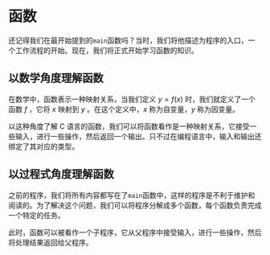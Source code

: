 # 函数

还记得我们在最开始提到的`main`函数吗？当时，我们将他描述为程序的入口，一个工作流程的开始。现在，我们将正式开始学习函数的知识。

## 以数学角度理解函数

在数学中，函数表示一种映射关系，当我们定义 $y = f(x)$ 时，我们就定义了一个函数 $f$ ，它将 $x$ 映射到 $y$ 。在这个定义中，$x$ 称为自变量，$y$ 称为因变量。

以这种角度了解 C 语言的函数，我们可以将函数看作是一种映射关系，它接受一些输入，进行一些操作，然后返回一个输出。只不过在编程语言中，输入和输出还绑定了其对应的类型。

## 以过程式角度理解函数

之前的程序，我们将所有内容都写在了`main`函数中，这样的程序是不利于维护和阅读的。为了解决这个问题，我们可以将程序分解成多个函数，每个函数负责完成一个特定的任务。

此时，函数可以被看作一个子程序，它从父程序中接受输入，进行一些操作，然后将处理结果返回给父程序。